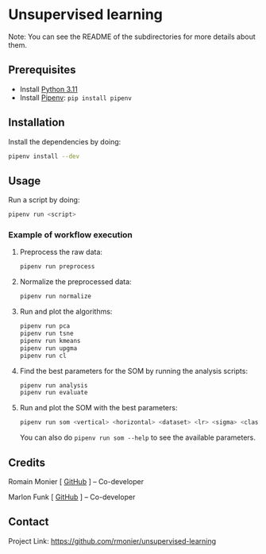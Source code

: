 # Unsupervised learning

Note: You can see the README of the subdirectories for more details about them.

## Prerequisites

- Install [Python 3.11](https://www.python.org/downloads/release/python-3111/)
- Install [Pipenv](https://pipenv.pypa.io/): `pip install pipenv`

## Installation

Install the dependencies by doing:
```sh
pipenv install --dev
```

## Usage

Run a script by doing:
```sh
pipenv run <script>
```

### Example of workflow execution

1. Preprocess the raw data:
    ```sh
    pipenv run preprocess
    ```
2. Normalize the preprocessed data:
    ```sh
    pipenv run normalize
    ```
3. Run and plot the algorithms:
    ```sh
    pipenv run pca
    pipenv run tsne
    pipenv run kmeans
    pipenv run upgma
    pipenv run cl
    ```
4. Find the best parameters for the SOM by running the analysis scripts:
    ```sh
    pipenv run analysis
    pipenv run evaluate
    ```
5. Run and plot the SOM with the best parameters:
    ```sh
    pipenv run som <vertical> <horizontal> <dataset> <lr> <sigma> <classname> <epochs>
    ```
    You can also do `pipenv run som --help` to see the available parameters.

## Credits

Romain Monier [ [GitHub](https://github.com/rmonier) ] – Co-developer

Marlon Funk [ [GitHub](https://github.com/MarlonFunk) ] – Co-developer

## Contact

Project Link: https://github.com/rmonier/unsupervised-learning
